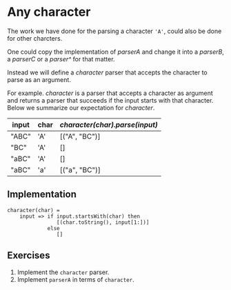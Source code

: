 # Any character
The work we have done for the parsing a character `'A'`, could also be done for other charcters.

One could copy the implementation of *parserA* and change it into a *parserB*, a *parserC* or a *parser^* for that matter.

Instead we will define a *character* parser that accepts the character to parse as an argument.

For example. *character* is a parser that accepts a character as argument and returns a parser that succeeds if the input starts with that character. Below we summarize our expectation for *character*.

| input | char | *character(char).parse(input)* |
|-------|------|--------------------------------|
| "ABC" | 'A'  | [("A", "BC")]                  |
| "BC"  | 'A'  | []                             |
| "aBC" | 'A'  | []                             |
| "aBC" | 'a'  | [("a", "BC")]                  |

## Implementation

```
character(char) =
    input => if input.startsWith(char) then
                [(char.toString(), input[1:])]
             else
                []
```

## Exercises
1. Implement the `character` parser.
2. Implement `parserA` in terms of `character`.